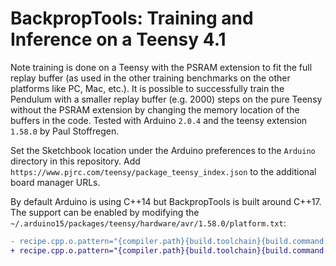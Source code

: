 # BackpropTools: Training and Inference on a Teensy 4.1
Note training is done on a Teensy with the PSRAM extension to fit the full replay buffer (as used in the other training benchmarks on the other platforms like PC, Mac, etc.). It is possible to successfully train the Pendulum with a smaller replay buffer (e.g. 2000) steps on the pure Teensy without the PSRAM extension by changing the memory location of the buffers in the code. Tested with Arduino `2.0.4` and the teensy extension `1.58.0` by Paul Stoffregen. 

Set the Sketchbook location under the Arduino preferences to the `Arduino` directory in this repository. Add `https://www.pjrc.com/teensy/package_teensy_index.json` to the additional board manager URLs.

By default Arduino is using C++14 but BackpropTools is built around C++17. The support can be enabled by modifying the `~/.arduino15/packages/teensy/hardware/avr/1.58.0/platform.txt`:
```diff
- recipe.cpp.o.pattern="{compiler.path}{build.toolchain}{build.command.g++}" -c {build.flags.optimize} {build.flags.common} {build.flags.dep} {build.flags.cpp} {build.flags.cpu} {build.flags.defs} -DARDUINO={runtime.ide.version} -DARDUINO_{build.board} -DF_CPU={build.fcpu} -D{build.usbtype} -DLAYOUT_{build.keylayout} "-I{build.path}/pch" {includes} "{source_file}" -o "{object_file}"
+ recipe.cpp.o.pattern="{compiler.path}{build.toolchain}{build.command.g++}" -c {build.flags.optimize} {build.flags.common} {build.flags.dep} {build.flags.cpp} {build.flags.cpu} {build.flags.defs} -std=gnu++17 -DARDUINO={runtime.ide.version} -DARDUINO_{build.board} -DF_CPU={build.fcpu} -D{build.usbtype} -DLAYOUT_{build.keylayout} "-I{build.path}/pch" {includes} "{source_file}" -o "{object_file}"

```
